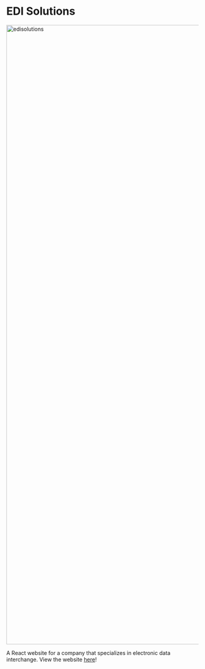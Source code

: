 # EDI Solutions

<img width="1619" alt="edisolutions" src="https://user-images.githubusercontent.com/17105490/121655004-2104ef80-ca53-11eb-81d3-2da496fafd12.png">

A React website for a company that specializes in electronic data interchange. View the website [here](https://edisolutions.com/)!
